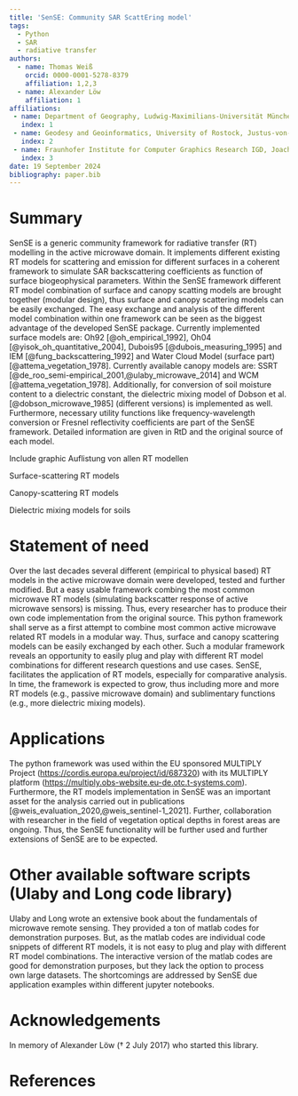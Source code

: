 ```yaml
---
title: 'SenSE: Community SAR ScattEring model'
tags:
  - Python
  - SAR
  - radiative transfer
authors:
  - name: Thomas Weiß
    orcid: 0000-0001-5278-8379
    affiliation: 1,2,3
  - name: Alexander Löw
    affiliation: 1
affiliations:
 - name: Department of Geography, Ludwig-Maximilians-Universität München, 80333 Munich, Germany
   index: 1
 - name: Geodesy and Geoinformatics, University of Rostock, Justus-von-Liebig-Weg 6, 18059 Rostock, Germany
   index: 2
 - name: Fraunhofer Institute for Computer Graphics Research IGD, Joachim-Junigus-Straße 11, 18059 Rostock, Germany
   index: 3
date: 19 September 2024
bibliography: paper.bib
---
```


# Summary
SenSE is a generic community framework for radiative transfer (RT) modelling in the active microwave domain.
It implements different existing RT models for scattering and emission for different surfaces in a coherent framework
to simulate SAR backscattering coefficients as function of surface biogeophysical parameters.
Within the SenSE framework different RT model combination of surface and canopy scatting models are brought together
(modular design), thus surface and canopy scattering models can be easily exchanged. The easy exchange and analysis 
of the different model combination within one framework can be seen as the biggest advantage of the developed 
SenSE package. Currently implemented surface models are: Oh92 [@oh_empirical_1992], 
Oh04 [@yisok_oh_quantitative_2004], Dubois95 [@dubois_measuring_1995] and IEM [@fung_backscattering_1992] 
and Water Cloud Model (surface part) [@attema_vegetation_1978]. 
Currently available canopy models are: SSRT [@de_roo_semi-empirical_2001,@ulaby_microwave_2014] and 
WCM [@attema_vegetation_1978].
Additionally, for conversion of soil moisture content to a dielectric constant, the dielectric mixing model of 
Dobson et al. [@dobson_microwave_1985] (different versions) is implemented as well.
Furthermore, necessary utility functions like frequency-wavelength conversion or Fresnel reflectivity coefficients are
part of the SenSE framework.
Detailed information are given in RtD and the original source of each model.

Include graphic
Auflistung von allen RT modellen

Surface-scattering RT models

Canopy-scattering RT models

Dielectric mixing models for soils

# Statement of need
<!-- Copy from documentation text block -->
Over the last decades several different (empirical to physical based) RT models in the active microwave domain 
were developed, tested and further modified. 
But a easy usable framework combing the most common microwave RT models (simulating backscatter 
response of active microwave sensors) is missing.
Thus, every researcher has to produce their own code implementation from the original source.
This python framework shall serve as a first attempt to combine most common active microwave related RT
models in a modular way.
Thus, surface and canopy scattering models can be easily exchanged by each other.
Such a modular framework reveals an opportunity to easily plug and play with different RT model combinations for
different research questions and use cases.
SenSE, facilitates the application of RT models, especially for comparative analysis. 
In time, the framework is expected to grow, thus including more and more RT models
(e.g., passive microwave domain) and sublimentary functions (e.g., more dielectric mixing models).

# Applications
The python framework was used within the EU sponsored MULTIPLY Project (https://cordis.europa.eu/project/id/687320) 
with its MULTIPLY platform (https://multiply.obs-website.eu-de.otc.t-systems.com).
Furthermore, the RT models implementation in SenSE was an important asset for the analysis carried out in 
publications [@weis_evaluation_2020,@weis_sentinel-1_2021].
Further, collaboration with researcher in the field of vegetation optical depths in forest areas are ongoing.
Thus, the SenSE functionality will be further used and further extensions of SenSE are to be expected. 

# Other available software scripts (Ulaby and Long code library)

Ulaby and Long wrote an extensive book about the fundamentals of microwave remote sensing.
They provided a ton of matlab codes for demonstration purposes.
But, as the matlab codes are individual code snippets of different RT models, it is not easy to plug and play
with different RT model combinations.
The interactive version of the matlab codes are good for demonstration purposes, but they lack the option to process  
own large datasets.
The shortcomings are addressed by SenSE due application examples within different jupyter notebooks.

# Acknowledgements

In memory of Alexander Löw (&#8224; 2 July 2017) who started this library.

[//]: # (The author also wishes to thank the reviewers and editors for their efforts and for their helpful comments to improve this paper and the software package.)

# References
